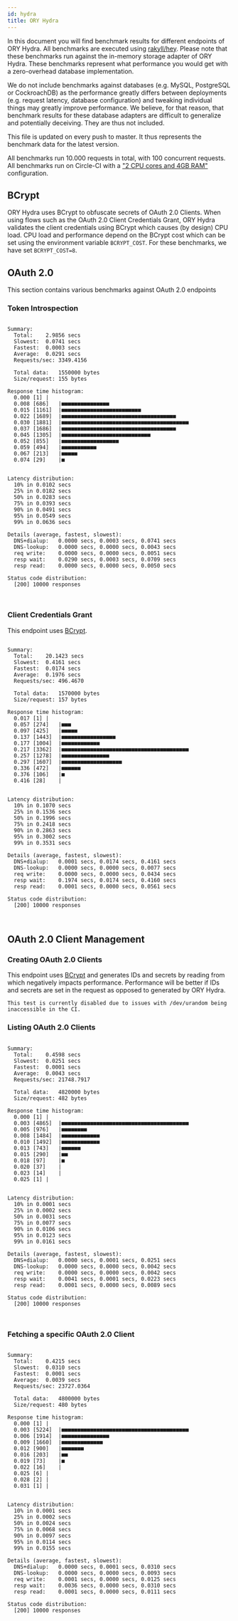 ```yaml
---
id: hydra
title: ORY Hydra
---
```


In this document you will find benchmark results for different endpoints of ORY
Hydra. All benchmarks are executed using
[rakyll/hey](https://github.com/rakyll/hey). Please note that these benchmarks
run against the in-memory storage adapter of ORY Hydra. These benchmarks
represent what performance you would get with a zero-overhead database
implementation.

We do not include benchmarks against databases (e.g. MySQL, PostgreSQL or
CockroachDB) as the performance greatly differs between deployments (e.g.
request latency, database configuration) and tweaking individual things may
greatly improve performance. We believe, for that reason, that benchmark results
for these database adapters are difficult to generalize and potentially
deceiving. They are thus not included.

This file is updated on every push to master. It thus represents the benchmark
data for the latest version.

All benchmarks run 10.000 requests in total, with 100 concurrent requests. All
benchmarks run on Circle-CI with a
["2 CPU cores and 4GB RAM"](https://support.circleci.com/hc/en-us/articles/360000489307-Why-do-my-tests-take-longer-to-run-on-CircleCI-than-locally-)
configuration.

## BCrypt

ORY Hydra uses BCrypt to obfuscate secrets of OAuth 2.0 Clients. When using
flows such as the OAuth 2.0 Client Credentials Grant, ORY Hydra validates the
client credentials using BCrypt which causes (by design) CPU load. CPU load and
performance depend on the BCrypt cost which can be set using the environment
variable `BCRYPT_COST`. For these benchmarks, we have set `BCRYPT_COST=8`.

## OAuth 2.0

This section contains various benchmarks against OAuth 2.0 endpoints

### Token Introspection

```

Summary:
  Total:	2.9856 secs
  Slowest:	0.0741 secs
  Fastest:	0.0003 secs
  Average:	0.0291 secs
  Requests/sec:	3349.4156

  Total data:	1550000 bytes
  Size/request:	155 bytes

Response time histogram:
  0.000 [1]	|
  0.008 [686]	|■■■■■■■■■■■■■■■
  0.015 [1161]	|■■■■■■■■■■■■■■■■■■■■■■■■■
  0.022 [1689]	|■■■■■■■■■■■■■■■■■■■■■■■■■■■■■■■■■■■■
  0.030 [1881]	|■■■■■■■■■■■■■■■■■■■■■■■■■■■■■■■■■■■■■■■■
  0.037 [1686]	|■■■■■■■■■■■■■■■■■■■■■■■■■■■■■■■■■■■■
  0.045 [1305]	|■■■■■■■■■■■■■■■■■■■■■■■■■■■■
  0.052 [855]	|■■■■■■■■■■■■■■■■■■
  0.059 [494]	|■■■■■■■■■■■
  0.067 [213]	|■■■■■
  0.074 [29]	|■


Latency distribution:
  10% in 0.0102 secs
  25% in 0.0182 secs
  50% in 0.0283 secs
  75% in 0.0393 secs
  90% in 0.0491 secs
  95% in 0.0549 secs
  99% in 0.0636 secs

Details (average, fastest, slowest):
  DNS+dialup:	0.0000 secs, 0.0003 secs, 0.0741 secs
  DNS-lookup:	0.0000 secs, 0.0000 secs, 0.0043 secs
  req write:	0.0000 secs, 0.0000 secs, 0.0051 secs
  resp wait:	0.0290 secs, 0.0003 secs, 0.0709 secs
  resp read:	0.0000 secs, 0.0000 secs, 0.0050 secs

Status code distribution:
  [200]	10000 responses



```

### Client Credentials Grant

This endpoint uses [BCrypt](#bcrypt).

```

Summary:
  Total:	20.1423 secs
  Slowest:	0.4161 secs
  Fastest:	0.0174 secs
  Average:	0.1976 secs
  Requests/sec:	496.4670

  Total data:	1570000 bytes
  Size/request:	157 bytes

Response time histogram:
  0.017 [1]	|
  0.057 [274]	|■■■
  0.097 [425]	|■■■■■
  0.137 [1443]	|■■■■■■■■■■■■■■■■■
  0.177 [1004]	|■■■■■■■■■■■■
  0.217 [3362]	|■■■■■■■■■■■■■■■■■■■■■■■■■■■■■■■■■■■■■■■■
  0.257 [1278]	|■■■■■■■■■■■■■■■
  0.297 [1607]	|■■■■■■■■■■■■■■■■■■■
  0.336 [472]	|■■■■■■
  0.376 [106]	|■
  0.416 [28]	|


Latency distribution:
  10% in 0.1070 secs
  25% in 0.1536 secs
  50% in 0.1996 secs
  75% in 0.2418 secs
  90% in 0.2863 secs
  95% in 0.3002 secs
  99% in 0.3531 secs

Details (average, fastest, slowest):
  DNS+dialup:	0.0001 secs, 0.0174 secs, 0.4161 secs
  DNS-lookup:	0.0000 secs, 0.0000 secs, 0.0077 secs
  req write:	0.0000 secs, 0.0000 secs, 0.0434 secs
  resp wait:	0.1974 secs, 0.0174 secs, 0.4160 secs
  resp read:	0.0001 secs, 0.0000 secs, 0.0561 secs

Status code distribution:
  [200]	10000 responses



```

## OAuth 2.0 Client Management

### Creating OAuth 2.0 Clients

This endpoint uses [BCrypt](#bcrypt) and generates IDs and secrets by reading
from which negatively impacts performance. Performance will be better if IDs and
secrets are set in the request as opposed to generated by ORY Hydra.

```
This test is currently disabled due to issues with /dev/urandom being inaccessible in the CI.
```

### Listing OAuth 2.0 Clients

```

Summary:
  Total:	0.4598 secs
  Slowest:	0.0251 secs
  Fastest:	0.0001 secs
  Average:	0.0043 secs
  Requests/sec:	21748.7917

  Total data:	4820000 bytes
  Size/request:	482 bytes

Response time histogram:
  0.000 [1]	|
  0.003 [4865]	|■■■■■■■■■■■■■■■■■■■■■■■■■■■■■■■■■■■■■■■■
  0.005 [976]	|■■■■■■■■
  0.008 [1484]	|■■■■■■■■■■■■
  0.010 [1492]	|■■■■■■■■■■■■
  0.013 [743]	|■■■■■■
  0.015 [290]	|■■
  0.018 [97]	|■
  0.020 [37]	|
  0.023 [14]	|
  0.025 [1]	|


Latency distribution:
  10% in 0.0001 secs
  25% in 0.0002 secs
  50% in 0.0031 secs
  75% in 0.0077 secs
  90% in 0.0106 secs
  95% in 0.0123 secs
  99% in 0.0161 secs

Details (average, fastest, slowest):
  DNS+dialup:	0.0000 secs, 0.0001 secs, 0.0251 secs
  DNS-lookup:	0.0000 secs, 0.0000 secs, 0.0042 secs
  req write:	0.0000 secs, 0.0000 secs, 0.0042 secs
  resp wait:	0.0041 secs, 0.0001 secs, 0.0223 secs
  resp read:	0.0001 secs, 0.0000 secs, 0.0089 secs

Status code distribution:
  [200]	10000 responses



```

### Fetching a specific OAuth 2.0 Client

```

Summary:
  Total:	0.4215 secs
  Slowest:	0.0310 secs
  Fastest:	0.0001 secs
  Average:	0.0039 secs
  Requests/sec:	23727.0364

  Total data:	4800000 bytes
  Size/request:	480 bytes

Response time histogram:
  0.000 [1]	|
  0.003 [5224]	|■■■■■■■■■■■■■■■■■■■■■■■■■■■■■■■■■■■■■■■■
  0.006 [1914]	|■■■■■■■■■■■■■■■
  0.009 [1660]	|■■■■■■■■■■■■■
  0.012 [900]	|■■■■■■■
  0.016 [203]	|■■
  0.019 [73]	|■
  0.022 [16]	|
  0.025 [6]	|
  0.028 [2]	|
  0.031 [1]	|


Latency distribution:
  10% in 0.0001 secs
  25% in 0.0002 secs
  50% in 0.0024 secs
  75% in 0.0068 secs
  90% in 0.0097 secs
  95% in 0.0114 secs
  99% in 0.0155 secs

Details (average, fastest, slowest):
  DNS+dialup:	0.0000 secs, 0.0001 secs, 0.0310 secs
  DNS-lookup:	0.0000 secs, 0.0000 secs, 0.0093 secs
  req write:	0.0001 secs, 0.0000 secs, 0.0125 secs
  resp wait:	0.0036 secs, 0.0000 secs, 0.0310 secs
  resp read:	0.0001 secs, 0.0000 secs, 0.0111 secs

Status code distribution:
  [200]	10000 responses



```
